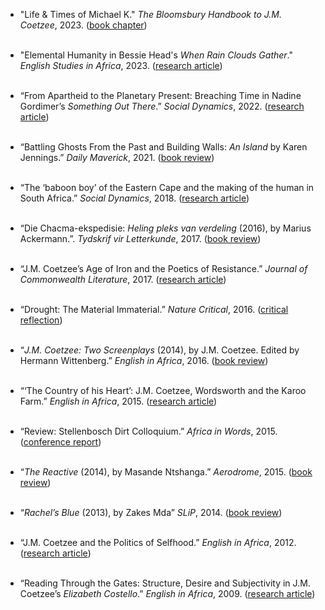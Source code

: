 - "Life & Times of Michael K." _The Bloomsbury Handbook to J.M. Coetzee_, 2023. ([book chapter](https://www.bloomsbury.com/uk/bloomsbury-handbook-to-j-m-coetzee-9781350152052/))<br><br>

- "Elemental Humanity in Bessie Head's _When Rain Clouds Gather_." _English Studies in Africa_, 2023. ([research article](https://www.tandfonline.com/doi/full/10.1080/00138398.2023.2128490))<br><br>

- “From Apartheid to the Planetary Present: Breaching Time in Nadine Gordimer’s _Something Out There_.” _Social Dynamics_, 2022. ([research article](https://www.tandfonline.com/doi/full/10.1080/02533952.2022.2085856))<br><br>

- “Battling Ghosts From the Past and Building Walls: _An Island_ by Karen Jennings.” _Daily Maverick_, 2021. ([book review](https://www.dailymaverick.co.za/article/2021-10-17-battling-ghosts-from-the-past-and-building-walls-an-island-by-karen-jennings/))<br><br>

- “The ‘baboon boy’ of the Eastern Cape and the making of the human in South Africa.” _Social Dynamics_, 2018. ([research article](https://www.tandfonline.com/doi/full/10.1080/02533952.2018.1430477))<br><br>

- “Die Chacma-ekspedisie: _Heling pleks van verdeling_ (2016), by Marius Ackermann.”. _Tydskrif vir Letterkunde_, 2017. ([book review](https://journals.assaf.org.za/index.php/tvl/article/view/1921))<br><br>

- “J.M. Coetzee’s Age of Iron and the Poetics of Resistance.” _Journal of Commonwealth Literature_, 2017. ([research article](https://journals.sagepub.com/doi/full/10.1177/0021989415589832))<br><br>

- “Drought: The Material Immaterial.” _Nature Critical_, 2016. ([critical reflection](https://naturecritical.wordpress.com/2016/03/18/drought-the-material-immaterial/))<br><br>

- “_J.M. Coetzee: Two Screenplays_ (2014), by J.M. Coetzee. Edited by Hermann Wittenberg.” _English in Africa_, 2016. ([book review](https://www.ajol.info/index.php/eia/article/view/138264))<br><br>

- “‘The Country of his Heart’: J.M. Coetzee, Wordsworth and the Karoo Farm.” _English in Africa_, 2015. ([research article](https://www.ajol.info/index.php/eia/article/view/122983))<br><br>

- “Review: Stellenbosch Dirt Colloquium.” _Africa in Words_, 2015. ([conference report](https://africainwords.com/2015/04/02/review-stellenbosch-dirt-colloquium-march-2015/))<br><br>

- “_The Reactive_ (2014), by Masande Ntshanga.” _Aerodrome_, 2015. ([book review](https://en.wikipedia.org/wiki/Masande_Ntshanga#cite_note-31))<br><br>

- “_Rachel’s Blue_ (2013), by Zakes Mda” _SLiP_, 2014. ([book review](https://slipnet.co.za/view/reviews/mda-in-the-midwest/))<br><br>

- “J.M. Coetzee and the Politics of Selfhood.” _English in Africa_, 2012. ([research article](https://journals.co.za/doi/10.10520/EJC125856))<br><br>

- “Reading Through the Gates: Structure, Desire and Subjectivity in J.M. Coetzee’s _Elizabeth Costello_.” _English in Africa_, 2009. ([research article](https://journals.co.za/doi/10.10520/EJC47986))<br><br>
